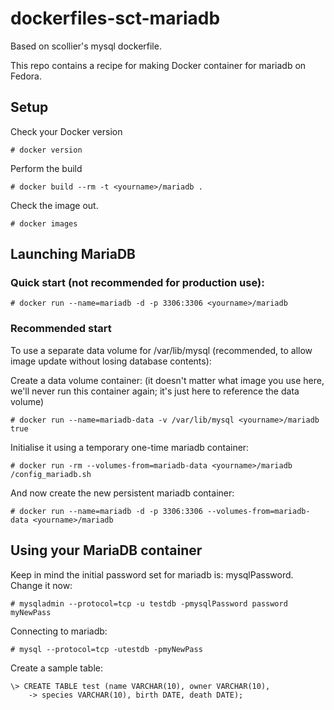 dockerfiles-sct-mariadb
========================

Based on scollier's mysql dockerfile.

This repo contains a recipe for making Docker container for mariadb on Fedora.

Setup
-----

Check your Docker version

    # docker version

Perform the build

    # docker build --rm -t <yourname>/mariadb .

Check the image out.

    # docker images

Launching MariaDB
-----------------

### Quick start (not recommended for production use): ###

    # docker run --name=mariadb -d -p 3306:3306 <yourname>/mariadb

### Recommended start ###
To use a separate data volume for /var/lib/mysql (recommended, to allow image update without
losing database contents):


Create a data volume container: (it doesn't matter what image you use
here, we'll never run this container again; it's just here to
reference the data volume)

    # docker run --name=mariadb-data -v /var/lib/mysql <yourname>/mariadb true

Initialise it using a temporary one-time mariadb container:

    # docker run -rm --volumes-from=mariadb-data <yourname>/mariadb /config_mariadb.sh

And now create the new persistent mariadb container:

    # docker run --name=mariadb -d -p 3306:3306 --volumes-from=mariadb-data <yourname>/mariadb

Using your MariaDB container
----------------------------

Keep in mind the initial password set for mariadb is: mysqlPassword.  Change it now:

    # mysqladmin --protocol=tcp -u testdb -pmysqlPassword password myNewPass

Connecting to mariadb:

    # mysql --protocol=tcp -utestdb -pmyNewPass

Create a sample table:

    \> CREATE TABLE test (name VARCHAR(10), owner VARCHAR(10),
        -> species VARCHAR(10), birth DATE, death DATE);

